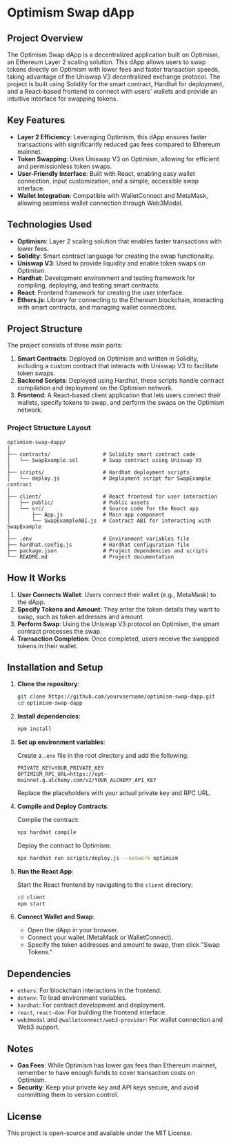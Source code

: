 
# Optimism Swap dApp

## Project Overview

The Optimism Swap dApp is a decentralized application built on Optimism, an Ethereum Layer 2 scaling solution. This dApp allows users to swap tokens directly on Optimism with lower fees and faster transaction speeds, taking advantage of the Uniswap V3 decentralized exchange protocol. The project is built using Solidity for the smart contract, Hardhat for deployment, and a React-based frontend to connect with users’ wallets and provide an intuitive interface for swapping tokens.

## Key Features

- **Layer 2 Efficiency**: Leveraging Optimism, this dApp ensures faster transactions with significantly reduced gas fees compared to Ethereum mainnet.
- **Token Swapping**: Uses Uniswap V3 on Optimism, allowing for efficient and permissionless token swaps.
- **User-Friendly Interface**: Built with React, enabling easy wallet connection, input customization, and a simple, accessible swap interface.
- **Wallet Integration**: Compatible with WalletConnect and MetaMask, allowing seamless wallet connection through Web3Modal.

## Technologies Used

- **Optimism**: Layer 2 scaling solution that enables faster transactions with lower fees.
- **Solidity**: Smart contract language for creating the swap functionality.
- **Uniswap V3**: Used to provide liquidity and enable token swaps on Optimism.
- **Hardhat**: Development environment and testing framework for compiling, deploying, and testing smart contracts.
- **React**: Frontend framework for creating the user interface.
- **Ethers.js**: Library for connecting to the Ethereum blockchain, interacting with smart contracts, and managing wallet connections.

## Project Structure

The project consists of three main parts:

1. **Smart Contracts**: Deployed on Optimism and written in Solidity, including a custom contract that interacts with Uniswap V3 to facilitate token swaps.
2. **Backend Scripts**: Deployed using Hardhat, these scripts handle contract compilation and deployment on the Optimism network.
3. **Frontend**: A React-based client application that lets users connect their wallets, specify tokens to swap, and perform the swaps on the Optimism network.

### Project Structure Layout

```
optimism-swap-dapp/
│
├── contracts/                 # Solidity smart contract code
│   └── SwapExample.sol        # Swap contract using Uniswap V3
│
├── scripts/                   # Hardhat deployment scripts
│   └── deploy.js              # Deployment script for SwapExample contract
│
├── client/                    # React frontend for user interaction
│   ├── public/                # Public assets
│   └── src/                   # Source code for the React app
│       ├── App.js             # Main app component
│       └── SwapExampleABI.js  # Contract ABI for interacting with SwapExample
│
├── .env                       # Environment variables file
├── hardhat.config.js          # Hardhat configuration file
├── package.json               # Project dependencies and scripts
└── README.md                  # Project documentation
```

## How It Works

1. **User Connects Wallet**: Users connect their wallet (e.g., MetaMask) to the dApp.
2. **Specify Tokens and Amount**: They enter the token details they want to swap, such as token addresses and amount.
3. **Perform Swap**: Using the Uniswap V3 protocol on Optimism, the smart contract processes the swap.
4. **Transaction Completion**: Once completed, users receive the swapped tokens in their wallet.

## Installation and Setup

1. **Clone the repository**:

   ```bash
   git clone https://github.com/yourusername/optimism-swap-dapp.git
   cd optimism-swap-dapp
   ```

2. **Install dependencies**:

   ```bash
   npm install
   ```

3. **Set up environment variables**:

   Create a `.env` file in the root directory and add the following:

   ```plaintext
   PRIVATE_KEY=YOUR_PRIVATE_KEY
   OPTIMISM_RPC_URL=https://opt-mainnet.g.alchemy.com/v2/YOUR_ALCHEMY_API_KEY
   ```

   Replace the placeholders with your actual private key and RPC URL.

4. **Compile and Deploy Contracts**:

   Compile the contract:

   ```bash
   npx hardhat compile
   ```

   Deploy the contract to Optimism:

   ```bash
   npx hardhat run scripts/deploy.js --network optimism
   ```

5. **Run the React App**:

   Start the React frontend by navigating to the `client` directory:

   ```bash
   cd client
   npm start
   ```

6. **Connect Wallet and Swap**:

   - Open the dApp in your browser.
   - Connect your wallet (MetaMask or WalletConnect).
   - Specify the token addresses and amount to swap, then click "Swap Tokens."

## Dependencies

- `ethers`: For blockchain interactions in the frontend.
- `dotenv`: To load environment variables.
- `hardhat`: For contract development and deployment.
- `react`, `react-dom`: For building the frontend interface.
- `web3modal` and `@walletconnect/web3-provider`: For wallet connection and Web3 support.

## Notes

- **Gas Fees**: While Optimism has lower gas fees than Ethereum mainnet, remember to have enough funds to cover transaction costs on Optimism.
- **Security**: Keep your private key and API keys secure, and avoid committing them to version control.

## License

This project is open-source and available under the MIT License.
